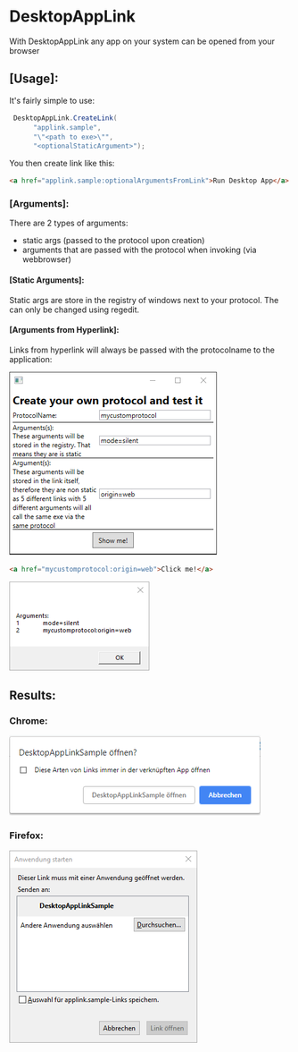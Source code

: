 # DesktopAppLink

With DesktopAppLink any app on your system can be opened from your browser

## [Usage]:

It's fairly simple to use:

```csharp
 DesktopAppLink.CreateLink(
      "applink.sample", 
      "\"<path to exe>\"", 
      "<optionalStaticArgument>");
```

You then create link like this:

```html
<a href="applink.sample:optionalArgumentsFromLink">Run Desktop App</a>
```

### [Arguments]:
There are 2 types of arguments:
- static args (passed to the protocol upon creation)
- arguments that are passed with the protocol when invoking (via webbrowser)
	
#### [Static Arguments]:
Static args are store in the registry of windows next to your protocol. The can only be changed using regedit.

#### [Arguments from Hyperlink]:
Links from hyperlink will always be passed with the protocolname to the application:

<img src="./img/tester.png" >

```html
<a href="mycustomprotocol:origin=web">Click me!</a>
```

<img src="./img/arguments.png" >

## Results:

### Chrome:

<img src="./img/chrome.png" >

### Firefox:

<img src="./img/firefox.png" >
